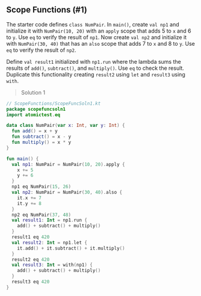 ## Scope Functions (#1)

The starter code defines `class NumPair`. In `main()`, create `val np1` and
initialize it with `NumPair(10, 20)` with an `apply` scope that adds 5 to `x`
and 6 to `y`. Use `eq` to verify the result of `np1`. Now create `val np2` and
initialize it with `NumPair(30, 40)` that has an `also` scope that adds 7 to
`x` and 8 to `y`. Use `eq` to verify the result of `np2`.

Define `val result1` initialized with `np1.run` where the lambda sums the
results of `add()`, `subtract()`, and `multiply()`. Use `eq` to check the
result. Duplicate this functionality creating `result2` using `let` and
`result3` using `with`.

> Solution 1

```kotlin
// ScopeFunctions/ScopeFuncSoln1.kt
package scopefuncsoln1
import atomictest.eq

data class NumPair(var x: Int, var y: Int) {
  fun add() = x + y
  fun subtract() = x - y
  fun multiply() = x * y
}

fun main() {
  val np1: NumPair = NumPair(10, 20).apply {
    x += 5
    y += 6
  }
  np1 eq NumPair(15, 26)
  val np2: NumPair = NumPair(30, 40).also {
    it.x += 7
    it.y += 8
  }
  np2 eq NumPair(37, 48)
  val result1: Int = np1.run {
    add() + subtract() + multiply()
  }
  result1 eq 420
  val result2: Int = np1.let {
    it.add() + it.subtract() + it.multiply()
  }
  result2 eq 420
  val result3: Int = with(np1) {
    add() + subtract() + multiply()
  }
  result3 eq 420
}
```